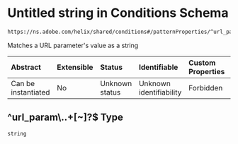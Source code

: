 # Untitled string in Conditions Schema

```txt
https://ns.adobe.com/helix/shared/conditions#/patternProperties/^url_param\..+[~]?$
```

Matches a URL parameter's value as a string

| Abstract            | Extensible | Status         | Identifiable            | Custom Properties | Additional Properties | Access Restrictions | Defined In                                                               |
| :------------------ | :--------- | :------------- | :---------------------- | :---------------- | :-------------------- | :------------------ | :----------------------------------------------------------------------- |
| Can be instantiated | No         | Unknown status | Unknown identifiability | Forbidden         | Allowed               | none                | [conditions.schema.json*](conditions.schema.json "open original schema") |

## ^url_param\\..+\[\~]?$ Type

`string`
